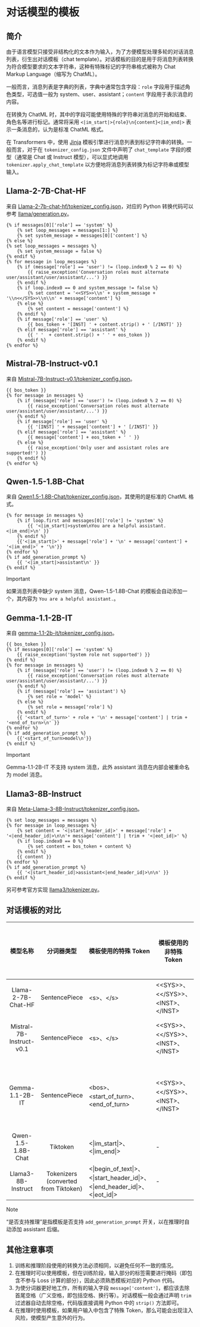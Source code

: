 # 对话模型的模板

## 简介

由于语言模型只接受非结构化的文本作为输入，为了方便模型处理多轮的对话消息列表，衍生出对话模板（chat template）。对话模板的目的是用于将消息列表转换为符合模型要求的文本字符串，这种有特殊标记的字符串格式被称为 Chat Markup Language（缩写为 ChatML）。

一般而言，消息列表是字典的列表，字典中通常包含字段：`role` 字段用于描述角色类型，可选值一般为 system、user、assistant；`content` 字段用于表示消息的内容。

在转换为 ChatML 时，其中的字段可能使用特殊的字符串对消息的开始和结束、角色名等进行标记。通常将采用 `<|im_start|>{role}\n{content}<|im_end|>` 表示一条消息的，认为是标准 ChatML 格式。

在 Transformers 中，使用 [Jinja][jinja-doc] 模板引擎进行消息列表到标记字符串的转换。一般而言，对于在 `tokenizer_config.json` 文件中声明了 `chat_template` 字段的模型（通常是 Chat 或 Instruct 模型），可以显式地调用 `tokenizer.apply_chat_template` 以方便地将消息列表转换为标记字符串或模型输入。

## Llama-2-7B-Chat-HF

来自 [Llama-2-7b-chat-hf/tokenizer_config.json][llama2-hf-chat-tpl]，对应的 Python 转换代码可以参考 [llama/generation.py][llama-generation]。

```jinja
{% if messages[0]['role'] == 'system' %}
    {% set loop_messages = messages[1:] %}
    {% set system_message = messages[0]['content'] %}
{% else %}
{% set loop_messages = messages %}
    {% set system_message = false %}
{% endif %}
{% for message in loop_messages %}
    {% if (message['role'] == 'user') != (loop.index0 % 2 == 0) %}
        {{ raise_exception('Conversation roles must alternate user/assistant/user/assistant/...') }}
    {% endif %}
    {% if loop.index0 == 0 and system_message != false %}
        {% set content = '<<SYS>>\\n' + system_message + '\\n<</SYS>>\\n\\n' + message['content'] %}
    {% else %}
        {% set content = message['content'] %}
    {% endif %}
    {% if message['role'] == 'user' %}
        {{ bos_token + '[INST] ' + content.strip() + ' [/INST]' }}
    {% elif message['role'] == 'assistant' %}
        {{ ' '  + content.strip() + ' ' + eos_token }}
    {% endif %}
{% endfor %}
```

## Mistral-7B-Instruct-v0.1

来自 [Mistral-7B-Instruct-v0.1/tokenizer_config.json][mistral-instruct-v0.1-chat-tpl]。

```jinja
{{ bos_token }}
{% for message in messages %}
    {% if (message['role'] == 'user') != (loop.index0 % 2 == 0) %}
        {{ raise_exception('Conversation roles must alternate user/assistant/user/assistant/...') }}
    {% endif %}
    {% if message['role'] == 'user' %}
        {{ '[INST] ' + message['content'] + ' [/INST]' }}
    {% elif message['role'] == 'assistant' %}
        {{ message['content'] + eos_token + ' ' }}
    {% else %}
        {{ raise_exception('Only user and assistant roles are supported!') }}
    {% endif %}
{% endfor %}
```

## Qwen-1.5-1.8B-Chat

来自 [Qwen1.5-1.8B-Chat/tokenizer_config.json][qwen-1.5-chat-tpl]，其使用的是标准的 ChatML 格式。

```jinja
{% for message in messages %}
    {% if loop.first and messages[0]['role'] != 'system' %}
        {{ '<|im_start|>system\nYou are a helpful assistant.<|im_end|>\n' }}
    {% endif %}
    {{'<|im_start|>' + message['role'] + '\n' + message['content'] + '<|im_end|>' + '\n'}}
{% endfor %}
{% if add_generation_prompt %}
    {{ '<|im_start|>assistant\n' }}
{% endif %}
```

> [!IMPORTANT]
> 如果消息列表中缺少 system 消息，Qwen-1.5-1.8B-Chat 的模板会自动添加一个，其内容为 `You are a helpful assistant.`。

## Gemma-1.1-2B-IT

来自 [gemma-1.1-2b-it/tokenizer_config.json][gemma-1.1-it-chat-tpl]。

```jinja
{{ bos_token }}
{% if messages[0]['role'] == 'system' %}
    {{ raise_exception('System role not supported') }}
{% endif %}
{% for message in messages %}
    {% if (message['role'] == 'user') != (loop.index0 % 2 == 0) %}
        {{ raise_exception('Conversation roles must alternate user/assistant/user/assistant/...') }}
    {% endif %}
    {% if (message['role'] == 'assistant') %}
        {% set role = 'model' %}
    {% else %}
        {% set role = message['role'] %}
    {% endif %}
    {{ '<start_of_turn>' + role + '\n' + message['content'] | trim + '<end_of_turn>\n' }}
{% endfor %}
{% if add_generation_prompt %}
    {{'<start_of_turn>model\n'}}
{% endif %}
```

> [!IMPORTANT]
> Gemma-1.1-2B-IT 不支持 system 消息，此外 assistant 消息在内部会被重命名为 model 消息。

## Llama3-8B-Instruct

来自 [Meta-Llama-3-8B-Instruct/tokenizer_config.json][llama3-instruct-chat-tpl]。

```jinja
{% set loop_messages = messages %}
{% for message in loop_messages %}
    {% set content = '<|start_header_id|>' + message['role'] + '<|end_header_id|>\n\n'+ message['content'] | trim + '<|eot_id|>' %}
    {% if loop.index0 == 0 %}
        {% set content = bos_token + content %}
    {% endif %}
    {{ content }}
{% endfor %}
{% if add_generation_prompt %}
    {{ '<|start_header_id|>assistant<|end_header_id|>\n\n' }}
{% endif %}
```

另可参考官方实现 [llama3/tokenizer.py][llama3-tokenizer]。

## 对话模板的对比

|         模型名称         |              分词器类型              | 模板使用的特殊 Token                                                                                                                  | 模板使用的非特殊 Token                                                 | 支持的角色                                                | 是否支持推理 |
|:------------------------:|:------------------------------------:|:--------------------------------------------------------------------------------------------------------------------------------------|------------------------------------------------------------------------|:----------------------------------------------------------|:------------:|
|    Llama-2-7B-Chat-HF    |            SentencePiece             | &lt;s&gt;、&lt;/s&gt;                                                                                                                 | &lt;&lt;SYS&gt;&gt;、&lt;&lt;/SYS&gt;&gt;、&lt;INST&gt;、&lt;/INST&gt; | system、user、assistant                                   |      否      |
| Mistral-7B-Instruct-v0.1 |            SentencePiece             | &lt;s&gt;、&lt;/s&gt;                                                                                                                 | &lt;&lt;SYS&gt;&gt;、&lt;&lt;/SYS&gt;&gt;、&lt;INST&gt;、&lt;/INST&gt; | system（模板不支持）、user、assistant                     |      否      |
|     Gemma-1.1-2B-IT      |            SentencePiece             | &lt;bos&gt;、&lt;start_of_turn&gt;、&lt;end_of_turn&gt;                                                                               | &lt;&lt;SYS&gt;&gt;、&lt;&lt;/SYS&gt;&gt;、&lt;INST&gt;、&lt;/INST&gt; | system（模板不支持）、user、assistant（内部转换为 model） |      是      |
|    Qwen-1.5-1.8B-Chat    |               Tiktoken               | &lt;&#124;im_start&#124;&gt;、&lt;&#124;im_end&#124;&gt;                                                                              | -                                                                      | system、user、assistant                                   |      是      |
|    Llama3-8B-Instruct    | Tokenizers (converted from Tiktoken) | &lt;&#124;begin_of_text&#124;&gt;、&lt;&#124;start_header_id&#124;&gt;、&lt;&#124;end_header_id&#124;&gt;、&lt;&#124;eot_id&#124;&gt; | -                                                                      | system、user、assistant                                   |      是      |

> [!NOTE]
> “是否支持推理”是指模板是否支持 `add_generation_prompt` 开关，以在推理时自动添加 assistant 后缀。

## 其他注意事项

1. 训练和推理阶段使用的转换方法必须相同，以避免任何不一致的情况。
2. 在推理时可以使用模板，但在训练阶段，输入部分的标签需要进行掩码（即包含不参与 Loss 计算的部分），因此必须熟悉模板对应的 Python 代码。
3. 为使分词器更好地工作，所有的输入字段 `message['content']`，都应该去除首尾空格（广义空格，即包括空格、换行等）。对话模板一般会通过声明 `trim` 过滤器自动去除空格，代码版直接调用 Python 中的 `strip()` 方法即可。
4. 在推理时使用模板，如果用户输入中包含了特殊 Token，那么可能会出现注入风险，使模型产生意外的行为。

[mistral-instruct-v0.1-chat-tpl]: https://huggingface.co/mistralai/Mistral-7B-Instruct-v0.1/blob/main/tokenizer_config.json#L32
[gemma-1.1-it-chat-tpl]: https://huggingface.co/google/gemma-1.1-2b-it/blob/main/tokenizer_config.json#L1507
[llama3-instruct-chat-tpl]: https://huggingface.co/meta-llama/Meta-Llama-3-8B-Instruct/blob/main/tokenizer_config.json#L2053
[llama3-tokenizer]: https://github.com/meta-llama/llama3/blob/14aab0428d3ec3a9596f1dea06d9c564f9c0e35f/llama/tokenizer.py#L202
[qwen-1.5-chat-tpl]: https://huggingface.co/Qwen/Qwen1.5-1.8B-Chat/blob/main/tokenizer_config.json#L31
[llama-generation]: https://github.com/meta-llama/llama/blob/be327c427cc5e89cc1d3ab3d3fec4484df771245/llama/generation.py#L284
[jinja-doc]: https://jinja.palletsprojects.com/
[llama2-hf-chat-tpl]: https://huggingface.co/meta-llama/Llama-2-7b-chat-hf/blob/main/tokenizer_config.json#L12
[author-badge]: https://img.shields.io/badge/Made_with_%E2%9D%A4%EF%B8%8F_by-onlyzdd-DC3545
